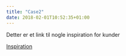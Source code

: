 ```yaml
---
title: "Case2"
date: 2018-02-01T10:52:35+01:00
---
```

Detter er et link til nogle inspiration for kunder 


[Inspiration](https://www.google.dk/search?q=hair+inspiration&dcr=0&source=lnms&tbm=isch&sa=X&ved=0ahUKEwjZptDyvoLZAhXC3SwKHcmrDbsQ_AUICigB&biw=1280&bih=635)
